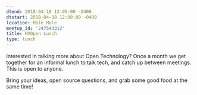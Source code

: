 ```yaml
---
dtend: 2018-04-18 13:00:00 -0400
dtstart: 2018-04-18 12:00:00 -0400
location: Mole Mole
meetup_id: '247543312'
title: HVOpen Lunch
type: lunch
---
```


Interested in talking more about Open Technology? Once a month we get
together for an informal lunch to talk tech, and catch up between
meetings. This is open to anyone.

Bring your ideas, open source questions, and grab some good food at
the same time!
